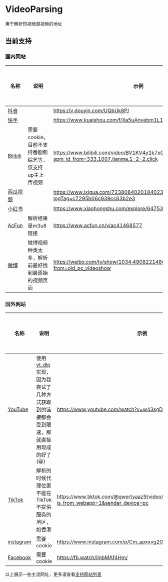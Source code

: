 
# VideoParsing

用于解析短视频源视频的地址

## 当前支持

### 国内网站

| **名称**                                     | **说明**                          | **示例**                                                                              | **是否去水印**              | **源代码**                                                                                  |
|--------------------------------------------|---------------------------------|-------------------------------------------------------------------------------------|------------------------|------------------------------------------------------------------------------------------|
| [抖音](https://www.douyin.com/)              |                                 | https://v.douyin.com/UQbUk8P/                                                       | ✅                      | [SourceCode](https://github.com/gantianca/VideoParsing/blob/main/video_list/douyin.py)   |
| [快手](https://www.kuaishou.com/)            |                                 | https://www.kuaishou.com/f/Xa5uAnvebm1L1Hv                                          | ✅                      | [SourceCode](https://github.com/gantianca/VideoParsing/blob/main/video_list/kuaishou.py) |
| [Bilibili](https://www.bilibili.com/)      | 需要cookie，目前不支持番剧和综艺等，仅支持up主上传视频 | https://www.bilibili.com/video/BV1KV4y1k7xG?spm_id_from=333.1007.tianma.1-2-2.click | ❌                      | [SourceCode](https://github.com/gantianca/VideoParsing/blob/main/video_list/bilibili.py) |
| [西瓜视频](https://www.ixigua.com/)            |                                 | https://www.ixigua.com/7238084020184023585?logTag=c7295b06c939cc63b2e3              | ✅                      | [SourceCode](https://github.com/gantianca/VideoParsing/blob/main/video_list/ixigua.py)   |
| [小红书](https://www.xiaohongshu.com/explore) |                                 | https://www.xiaohongshu.com/explore/6475357f0000000012030b52                        | ✅                      | [SourceCode](https://github.com/gantianca/VideoParsing/blob/main/video_list/xhs.py)      |
| [AcFun](https://www.acfun.cn/)             | 解析结果是m3u8链接                     | https://www.acfun.cn/v/ac41468577                                                   | ✅                      | [SourceCode](https://github.com/gantianca/VideoParsing/blob/main/video_list/acfun.py)    |
| [微博](https://weibo.com/)                   | 微博视频种类太多，解析前最好找到最原始的视频页面        | https://weibo.com/tv/show/1034:4908221480239143?from=old_pc_videoshow               | ❌                      | [SourceCode](https://github.com/gantianca/VideoParsing/blob/main/video_list/weibo.py)    |

### 国外网站

| 名称                                      | 说明                                                                                   | 示例                                                                                             | 是否去水印 | 源代码                                                                                       |
|-----------------------------------------|--------------------------------------------------------------------------------------|------------------------------------------------------------------------------------------------|-------|-------------------------------------------------------------------------------------------|
| [YouTube](https://www.youtube.com/)     | 使用[yt_dlp](https://github.com/yt-dlp/yt-dlp)实现，因为我尝试了几种方式获取到的链接都会受到限速，那就直接用现成的好了(😀) | https://www.youtube.com/watch?v=w43sgDbYH3A                                                    | ✅     | [SourceCode](https://github.com/gantianca/VideoParsing/blob/main/video_list/youtube.py)   |
| [TikTok](https://www.tiktok.com/en/)    | 解析的时候代理位置不能在TikTok不提供服务的地区，如香港                                                       | https://www.tiktok.com/@qwertyaaz9/video/7239183982493994242?is_from_webapp=1&sender_device=pc | ✅     | [SourceCode](https://github.com/gantianca/VideoParsing/blob/main/video_list/tiktok.py)    |
| [instagram](https://www.instagram.com/) | 需要cookie                                                                             | https://www.instagram.com/p/Cm_apxxvg2G/                                                       | ✅     | [SourceCode](https://github.com/gantianca/VideoParsing/blob/main/video_list/instagram.py) |
| [Facebook](https://www.facebook.com/)   | 需要cookie                                                                             | https://fb.watch/iInbMAf4Hm/                                                                   | ✅     | [SourceCode](https://github.com/gantianca/VideoParsing/blob/main/video_list/Facebook.py)  |

以上展示一些主流网址，更多请查看[支持网站列表](https://github.com/gantianca/VideoParsing/blob/main/video_data_list.yaml)
